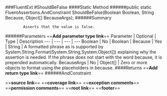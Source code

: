 ###FluentExt
#ShouldBeFalse
####Static Method
######public static FluentAssertions.AndConstraint<BooleanAssertions> ShouldBeFalse(Boolean Boolean, String Because, Object[] BecauseArgs);
######Summary

            Asserts that the value is false.
            
######Parameters
==__Add parameter type link__==
Parameter | Optional | Type | Description
 ---  |  ---  |  ---  |  --- 
Boolean | No | Boolean | 
Because | Yes | String | A formatted phrase as is supported by System.String.Format(System.String,System.Object[])
                explaining why the assertion is needed. If the phrase does not start with the
                word because, it is prepended automatically.
BecauseArgs | No | Object[] | Zero or more objects to format using the placeholders in because.
####Returns
==__Add return type link__==
######AndConstraint<BooleanAssertions>

==__source link__==
==__coverage link__==
==__exception comments__==
==__permission comments__==
==__root link__==
==__footer__==

